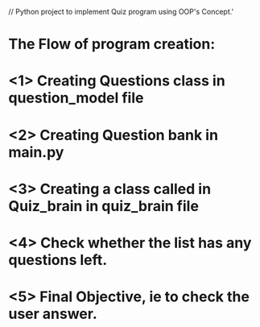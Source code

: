 // Python project to implement Quiz program using OOP's Concept.'

# The Flow of program creation:

# <1> Creating Questions class in question_model file 
# <2> Creating Question bank in main.py
# <3> Creating a class called in Quiz_brain in quiz_brain file 
# <4> Check whether the list has any questions left.
# <5> Final Objective, ie to check the user answer.